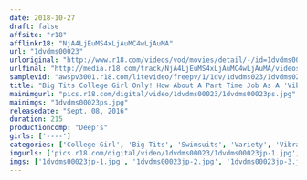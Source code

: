 ```yaml
---
date: 2018-10-27
draft: false
affsite: "r18"
afflinkr18: "NjA4LjEuMS4xLjAuMC4wLjAuMA"
url: "1dvdms00023"
urloriginal: "http://www.r18.com/videos/vod/movies/detail/-/id=1dvdms00023"
urlfinal: "http://media.r18.com/track/NjA4LjEuMS4xLjAuMC4wLjAuMA/videos/vod/movies/detail/-/id=1dvdms00023"
samplevid: "awspv3001.r18.com/litevideo/freepv/1/1dv/1dvdms023/1dvdms023_dmb_w.mp4"
title: "Big Tits College Girl Only! How About A Part Time Job As A 'Vibrator Model!' During A Swimsuits Photo Shoot We Got These Girls To Pose Provocatively And When Their Pussies Started To Throb We Shoved In A Vibrator! Unable To Resist In Front Of A Throng Of Watching Men, She Couldn't Control Herself And Had To Non-Stop Cum Over And Over Again! 2"
mainimgurl: "pics.r18.com/digital/video/1dvdms00023/1dvdms00023ps.jpg"
mainimgs: "1dvdms00023ps.jpg"
releasedate: "Sept. 08, 2016"
duration: 215
productioncomp: "Deep's"
girls: ['----']
categories: ['College Girl', 'Big Tits', 'Swimsuits', 'Variety', 'Vibrator', 'Hi-Def']
imgurls: ['pics.r18.com/digital/video/1dvdms00023/1dvdms00023jp-1.jpg', 'pics.r18.com/digital/video/1dvdms00023/1dvdms00023jp-2.jpg', 'pics.r18.com/digital/video/1dvdms00023/1dvdms00023jp-3.jpg', 'pics.r18.com/digital/video/1dvdms00023/1dvdms00023jp-4.jpg', 'pics.r18.com/digital/video/1dvdms00023/1dvdms00023jp-5.jpg', 'pics.r18.com/digital/video/1dvdms00023/1dvdms00023jp-6.jpg', 'pics.r18.com/digital/video/1dvdms00023/1dvdms00023jp-7.jpg', 'pics.r18.com/digital/video/1dvdms00023/1dvdms00023jp-8.jpg', 'pics.r18.com/digital/video/1dvdms00023/1dvdms00023jp-9.jpg', 'pics.r18.com/digital/video/1dvdms00023/1dvdms00023jp-10.jpg', 'pics.r18.com/digital/video/1dvdms00023/1dvdms00023jp-11.jpg', 'pics.r18.com/digital/video/1dvdms00023/1dvdms00023jp-12.jpg', 'pics.r18.com/digital/video/1dvdms00023/1dvdms00023jp-13.jpg', 'pics.r18.com/digital/video/1dvdms00023/1dvdms00023jp-14.jpg', 'pics.r18.com/digital/video/1dvdms00023/1dvdms00023jp-15.jpg', 'pics.r18.com/digital/video/1dvdms00023/1dvdms00023jp-16.jpg', 'pics.r18.com/digital/video/1dvdms00023/1dvdms00023jp-17.jpg', 'pics.r18.com/digital/video/1dvdms00023/1dvdms00023jp-18.jpg', 'pics.r18.com/digital/video/1dvdms00023/1dvdms00023jp-19.jpg', 'pics.r18.com/digital/video/1dvdms00023/1dvdms00023jp-20.jpg']
imgs: ['1dvdms00023jp-1.jpg', '1dvdms00023jp-2.jpg', '1dvdms00023jp-3.jpg', '1dvdms00023jp-4.jpg', '1dvdms00023jp-5.jpg', '1dvdms00023jp-6.jpg', '1dvdms00023jp-7.jpg', '1dvdms00023jp-8.jpg', '1dvdms00023jp-9.jpg', '1dvdms00023jp-10.jpg', '1dvdms00023jp-11.jpg', '1dvdms00023jp-12.jpg', '1dvdms00023jp-13.jpg', '1dvdms00023jp-14.jpg', '1dvdms00023jp-15.jpg', '1dvdms00023jp-16.jpg', '1dvdms00023jp-17.jpg', '1dvdms00023jp-18.jpg', '1dvdms00023jp-19.jpg', '1dvdms00023jp-20.jpg']
---
```

